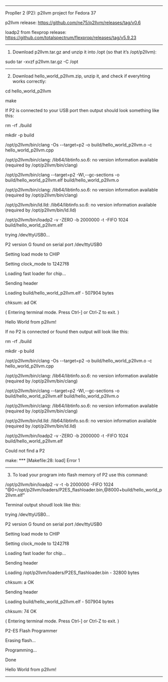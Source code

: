 ************************************************************************

Propller 2 (P2): p2llvm project for Fedora 37 

p2llvm release:
https://github.com/ne75/p2llvm/releases/tag/v0.6

loadp2 from flexprop release:
https://github.com/totalspectrum/flexprop/releases/tag/v5.9.23

***************************************************************************

1. Download p2llvm.tar.gz and unzip it into /opt (so that it’s /opt/p2llvm): 

sudo tar -xvzf p2llvm.tar.gz -C /opt

***************************************************************************

2. Download hello_world_p2llvm.zip, unzip it, and check if everyhting works correctly:

cd hello_world_p2llvm

make


If P2 is connected to your USB port then output should look something like this:

rm -rf ./build

mkdir -p build

/opt/p2llvm/bin/clang -Os --target=p2 -o build/hello_world_p2llvm.o -c hello_world_p2llvm.cpp

/opt/p2llvm/bin/clang: /lib64/libtinfo.so.6: no version information available (required by /opt/p2llvm/bin/clang)

/opt/p2llvm/bin/clang --target=p2 -Wl,--gc-sections -o build/hello_world_p2llvm.elf build/hello_world_p2llvm.o

/opt/p2llvm/bin/clang: /lib64/libtinfo.so.6: no version information available (required by /opt/p2llvm/bin/clang)

/opt/p2llvm/bin/ld.lld: /lib64/libtinfo.so.6: no version information available (required by /opt/p2llvm/bin/ld.lld)

/opt/p2llvm/bin/loadp2 -v -ZERO -b 2000000 -t -FIFO 1024 build/hello_world_p2llvm.elf

trying /dev/ttyUSB0...

P2 version G found on serial port /dev/ttyUSB0

Setting load mode to CHIP

Setting clock_mode to 12427f8

Loading fast loader for chip...

Sending header

Loading build/hello_world_p2llvm.elf - 507904 bytes

chksum: ad OK

( Entering terminal mode.  Press Ctrl-] or Ctrl-Z to exit. )


Hello World from p2llvm!


If no P2 is connected or found then output will look like this:

rm -rf ./build

mkdir -p build

/opt/p2llvm/bin/clang -Os --target=p2 -o build/hello_world_p2llvm.o -c hello_world_p2llvm.cpp

/opt/p2llvm/bin/clang: /lib64/libtinfo.so.6: no version information available (required by /opt/p2llvm/bin/clang)

/opt/p2llvm/bin/clang --target=p2 -Wl,--gc-sections -o build/hello_world_p2llvm.elf build/hello_world_p2llvm.o

/opt/p2llvm/bin/clang: /lib64/libtinfo.so.6: no version information available (required by /opt/p2llvm/bin/clang)

/opt/p2llvm/bin/ld.lld: /lib64/libtinfo.so.6: no version information available (required by /opt/p2llvm/bin/ld.lld)

/opt/p2llvm/bin/loadp2 -v -ZERO -b 2000000 -t -FIFO 1024 build/hello_world_p2llvm.elf

Could not find a P2

make: *** [Makefile:28: load] Error 1

****************************************************************************
 
3. To load your program into flash memory of P2 use this command:


/opt/p2llvm/bin/loadp2 -v -t -b 2000000 -FIFO 1024 "@0=/opt/p2llvm/loaders/P2ES_flashloader.bin,@8000+build/hello_world_p2llvm.elf"

Terminal output shoudl look like this:

trying /dev/ttyUSB0...

P2 version G found on serial port /dev/ttyUSB0

Setting load mode to CHIP

Setting clock_mode to 12427f8

Loading fast loader for chip...

Sending header

Loading /opt/p2llvm/loaders/P2ES_flashloader.bin - 32800 bytes

chksum: a OK

Sending header

Loading build/hello_world_p2llvm.elf - 507904 bytes

chksum: 74 OK

( Entering terminal mode.  Press Ctrl-] or Ctrl-Z to exit. )

P2-ES Flash Programmer

Erasing flash...

Programming...

Done


Hello World from p2llvm!

****************************************************************************
